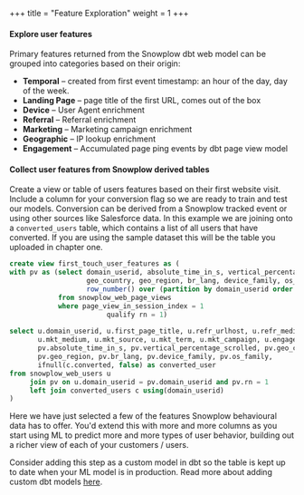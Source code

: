 +++
title = "Feature Exploration"
weight = 1
+++

#### Explore user features

Primary features returned from the Snowplow dbt web model can be grouped into categories based on their origin:

* **Temporal** – created from first event timestamp: an hour of the day, day of the week.
* **Landing Page** – page title of the first URL, comes out of the box
* **Device** –  User Agent enrichment
* **Referral** – Referral enrichment
* **Marketing** –  Marketing campaign enrichment
* **Geographic** – IP lookup enrichment
* **Engagement** – Accumulated page ping events by dbt page view model

#### Collect user features from Snowplow derived tables
Create a view or table of users features based on their first website visit. Include a column for your conversion flag so we are ready to train and test our models. Conversion can be derived from a Snowplow tracked event or using other sources like Salesforce data. 
In this example we are joining onto a `converted_users` table, which contains a list of all users that have converted. If you are using the sample dataset this will be the table you uploaded in chapter one.

```sql
create view first_touch_user_features as (
with pv as (select domain_userid, absolute_time_in_s, vertical_percentage_scrolled,
                   geo_country, geo_region, br_lang, device_family, os_family,
                   row_number() over (partition by domain_userid order by start_tstamp) as rn
            from snowplow_web_page_views
            where page_view_in_session_index = 1
                        qualify rn = 1)
                        
select u.domain_userid, u.first_page_title, u.refr_urlhost, u.refr_medium,
       u.mkt_medium, u.mkt_source, u.mkt_term, u.mkt_campaign, u.engaged_time_in_s,
       pv.absolute_time_in_s, pv.vertical_percentage_scrolled, pv.geo_country,
       pv.geo_region, pv.br_lang, pv.device_family, pv.os_family,
       ifnull(c.converted, false) as converted_user
from snowplow_web_users u
     join pv on u.domain_userid = pv.domain_userid and pv.rn = 1
     left join converted_users c using(domain_userid)
)
```

Here we have just selected a few of the features Snowplow behavioural data has to offer. You'd extend this with more and more columns as you start using ML to predict more and more types of user behavior, building out a richer view of each of your customers / users. 

Consider adding this step as a custom model in dbt so the table is kept up to date when your ML model is in production. Read more about adding custom dbt models [here]().
